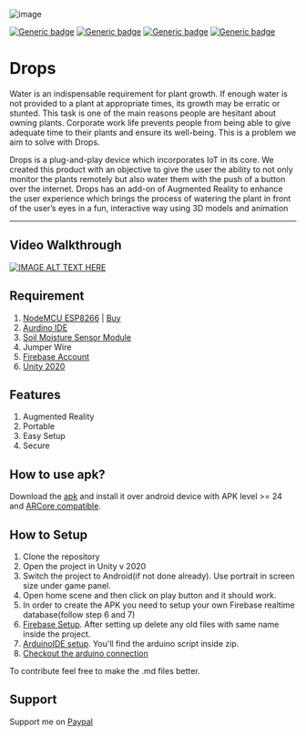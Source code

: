 ![image](https://user-images.githubusercontent.com/43271546/117417216-f6150200-aece-11eb-800a-0d580baab355.png)

[![Generic badge](https://img.shields.io/badge/MADE_WITH-UNITY-red.svg)](https://shields.io/)
[![Generic badge](https://img.shields.io/badge/LANGUAGE-C_Sharp-red.svg)](https://shields.io/)
[![Generic badge](https://img.shields.io/badge/PACKAGE-ARFoundation-red.svg)](https://shields.io/)
[![Generic badge](https://img.shields.io/badge/PACKAGE-FIREBASE-red.svg)](https://shields.io/)

# Drops
Water is an indispensable requirement for plant growth. If enough water is not provided to a plant at appropriate times, its growth may be erratic or stunted. This task is one of the main reasons people are hesitant about owning plants. Corporate work life prevents people from being able to give adequate time to their plants and ensure its well-being. This is a problem we aim to solve with Drops.

Drops is a plug-and-play device which incorporates IoT in its core. We created this product with an objective to give the user the ability to not only monitor the plants remotely but also water them with the push of a button over the internet. Drops has an add-on of Augmented Reality to enhance the user experience which brings the process of watering the plant in front of the user’s eyes in a fun, interactive way using 3D models and animation

<hr />

## Video Walkthrough

[![IMAGE ALT TEXT HERE](https://img.youtube.com/vi/SVAhoP1hPaM/0.jpg)](https://www.youtube.com/watch?v=SVAhoP1hPaM)


## Requirement
1. [NodeMCU ESP8266](https://en.wikipedia.org/wiki/NodeMCU) | [Buy](https://www.amazon.in/Lolin-NodeMCU-ESP8266-CP2102-Wireless/dp/B010O1G1ES)
2. [Aurdino IDE](https://www.arduino.cc/en/software)
3. [Soil Moisture Sensor Module](https://www.amazon.in/Robocraze-Moisture-Sensor-Module-Arduino/dp/B07FM41J4F/ref=sr_1_5?dchild=1&keywords=Moisture+Sensor&qid=1614567453&sr=8-5)
4. Jumper Wire
5. [Firebase Account](https://console.firebase.google.com/)
6. [Unity 2020](https://store.unity.com/download)

## Features
1. Augmented Reality
2. Portable 
3. Easy Setup
4. Secure

## How to use apk?
  
Download the [apk](https://github.com/Praddy2009/Drops/blob/main/Build/drops.apk) and install it over android device with APK level >= 24 and [ARCore compatible](https://developers.google.com/ar/devices).

## How to Setup
1. Clone the repository
2. Open the project in Unity v 2020
3. Switch the project to Android(if not done already). Use portrait in screen size under game panel.
4. Open home scene and then click on play button and it should work.
5. In order to create the APK you need to setup your own Firebase realtime database(follow step 6 and 7)
6. [Firebase Setup](https://github.com/Praddy2009/Drops/blob/main/Unity_Firebase.md). After setting up delete any old files with same name inside the project.
7. [ArduinoIDE setup](https://github.com/Praddy2009/Drops/blob/main/NodeMCU_Firebase.md). You'll find the arduino script inside zip.
8. [Checkout the arduino connection]()

To contribute feel free to make the .md files better.

## Support
  Support me on [Paypal](https://www.paypal.me/n00bx101)

